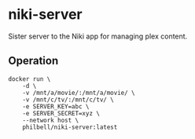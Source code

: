 # niki-server

Sister server to the Niki app for managing plex content.

## Operation

```
docker run \
    -d \
    -v /mnt/a/movie/:/mnt/a/movie/ \
    -v /mnt/c/tv/:/mnt/c/tv/ \
    -e SERVER_KEY=abc \
    -e SERVER_SECRET=xyz \
    --network host \
    philbell/niki-server:latest
```